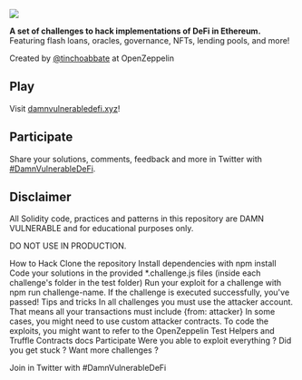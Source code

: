 ![](cover.png)

**A set of challenges to hack implementations of DeFi in Ethereum.** Featuring flash loans, oracles, governance, NFTs, lending pools, and more!

Created by [@tinchoabbate](https://twitter.com/tinchoabbate) at OpenZeppelin

## Play

Visit [damnvulnerabledefi.xyz](https://damnvulnerabledefi.xyz)!

## Participate

Share your solutions, comments, feedback and more in Twitter with [#DamnVulnerableDeFi](https://twitter.com/hashtag/DamnVulnerableDeFi).

## Disclaimer

All Solidity code, practices and patterns in this repository are DAMN VULNERABLE and for educational purposes only.

DO NOT USE IN PRODUCTION.

How to Hack
Clone the repository
Install dependencies with npm install
Code your solutions in the provided *.challenge.js files (inside each challenge's folder in the test folder)
Run your exploit for a challenge with npm run challenge-name. If the challenge is executed successfully, you've passed!
Tips and tricks
In all challenges you must use the attacker account. That means all your transactions must include {from: attacker}
In some cases, you might need to use custom attacker contracts.
To code the exploits, you might want to refer to the OpenZeppelin Test Helpers and Truffle Contracts docs
Participate
Were you able to exploit everything ? Did you get stuck ? Want more challenges ?

Join in Twitter with #DamnVulnerableDeFi
